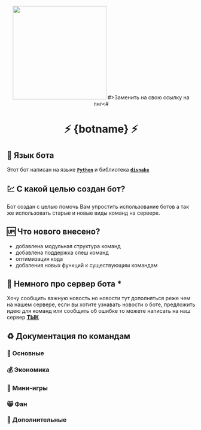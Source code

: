 <p align="center">
  <img src="https://cdn.discordapp.com/avatars/1108128073716617216/8ac90f220b454583c10f4a93e2887df3.png?size=512" width="250px"> #>Заменить на свою ссылку на пнг<#
  <h1 align="center">
    <p>⚡️ {botname} ⚡️</p>
  </h1>
</p>

## 📖 Язык бота
Этот бот написан на языке **[`Python`](https://www.python.org/)** и библиотека **[`disnake`](https://disnake.dev/)**

## 💹 С какой целью создан бот?
Бот создан с целью помочь Вам упростить использование ботов а так же использовать старые и новые виды команд на сервере.

## 🆙 Что нового внесено?
- добавлена модульная структура команд
- добавлена поддержка слеш команд
- оптимизация кода
- добаления новых функций к существующим командам

## 💽 Немного про сервер бота *
Хочу сообщить важную новость но новости тут дополняться реже чем на нашем сервере, если вы хотите узнавать новости о боте, предложить идею для команд или сообщить об ошибке то можете написать на наш сервер 
**[ТЫК]()**

## ♻ Документация по командам

### :scroll: Основные 
### :moneybag: Экономика 
### :game_die: Мини-игры 
### :smile_cat: Фан 
### :bookmark_tabs: Дополнительные
